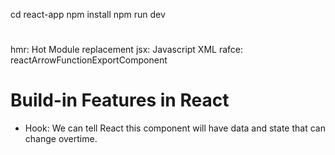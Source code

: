 cd react-app
npm install
npm run dev

#

hmr: Hot Module replacement
jsx: Javascript XML
rafce: reactArrowFunctionExportComponent

# Build-in Features in React

- Hook: We can tell React this component will have data and state that can change overtime.
